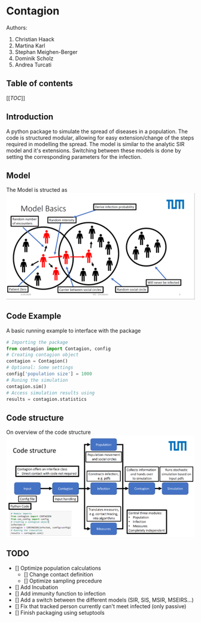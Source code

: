 # Contagion

Authors:

1. Christian Haack
2. Martina Karl
3. Stephan Meighen-Berger
4. Dominik Scholz
5. Andrea Turcati

## Table of contents

[[_TOC_]]

## Introduction

A python package to simulate the spread of diseases in a population.
The code is structured modular, allowing for easy extension/change
of the steps required in modelling the spread. The model is similar to the
analytic SIR model and it's extensions. Switching between these models
is done by setting the corresponding parameters for the infection.

## Model

The Model is structed as
![Sketch of the model](images/Model_Basic.png)

## Code Example

A basic running example to interface with the package

```python
# Importing the package
from contagion import Contagion, config
# Creating contagion object
contagion = Contagion()
# Optional: Some settings
config['population size'] = 1000
# Runing the simulation
contagion.sim()
# Access simulation results using
results = contagion.statistics
```

## Code structure

On overview of the code structure
![Sketch of the model](images/Code_Structure.png)

## TODO

- [] Optimize population calculations
  - [] Change contact definition
  - [] Optimize sampling precedure
- [] Add Incubation
- [] Add immunity function to infection
- [] Add a switch between the different models (SIR, SIS, MSIR, MSEIRS...)
- [] Fix that tracked person currently can't meet infected (only passive)
- [] Finish packaging using setuptools
